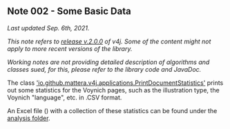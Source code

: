 ## Note 002 - Some Basic Data

_Last updated Sep. 6th, 2021._

_This note refers to [release v.2.0.0](https://github.com/mzattera/v4j/tree/v.2.0.0) of v4j.
Some of the content might not apply to more recent versions of the library._

_Working notes are not providing detailed description of algorithms and classes sued, for this, please refer to the 
library code and JavaDoc._

The class ['io.github.mattera.v4j.applications.PrintDocumentStatistics']() prints out some statistics for the Voynich pages,
such as the illustration type, the Voynich "language", etc. in .CSV format.

An Excel file ([]()) with a collection of these statistics can be found under the [analysis folder]().

